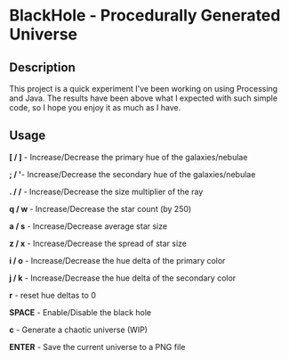 # BlackHole - Procedurally Generated Universe

## Description

This project is a quick experiment I've been working on using Processing and Java. The results have been above what I expected with such simple code, so I hope you enjoy it as much as I have.

## Usage

**[ / ]** - Increase/Decrease the primary hue of the galaxies/nebulae


**; / '**- Increase/Decrease the secondary hue of the galaxies/nebulae


**. / /** - Increase/Decrease the size multiplier of the ray


**q / w** - Increase/Decrease the star count (by 250)


**a / s** - Increase/Decrease average star size


**z / x** - Increase/Decrease the spread of star size


**i / o** - Increase/Decrease the hue delta of the primary color


**j / k** - Increase/Decrease the hue delta of the secondary color


**r** - reset hue deltas to 0


**SPACE** - Enable/Disable the black hole


**c** - Generate a chaotic universe (WIP) 


**ENTER** - Save the current universe to a PNG file
